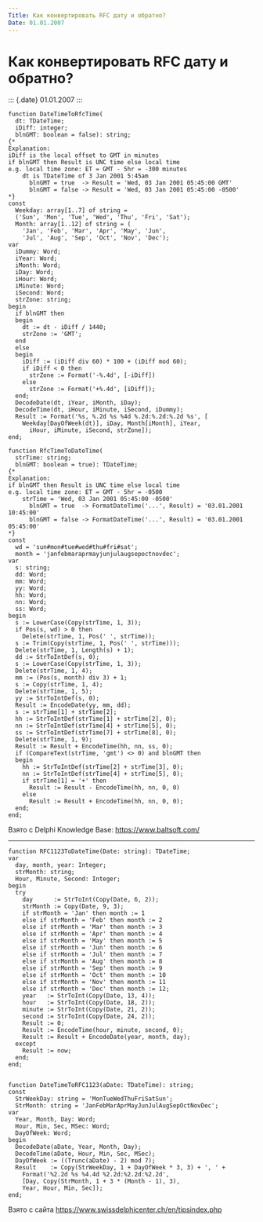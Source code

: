 ```yaml
---
Title: Как конвертировать RFC дату и обратно?
Date: 01.01.2007
---
```



Как конвертировать RFC дату и обратно?
======================================

::: {.date}
01.01.2007
:::

    function DateTimeToRfcTime(
      dt: TDateTime;
      iDiff: integer;
      blnGMT: boolean = false): string;
    {*
    Explanation:
    iDiff is the local offset to GMT in minutes
    if blnGMT then Result is UNC time else local time
    e.g. local time zone: ET = GMT - 5hr = -300 minutes
        dt is TDateTime of 3 Jan 2001 5:45am
          blnGMT = true  -> Result = 'Wed, 03 Jan 2001 05:45:00 GMT'
          blnGMT = false -> Result = 'Wed, 03 Jan 2001 05:45:00 -0500'
    *}
    const
      Weekday: array[1..7] of string =
      ('Sun', 'Mon', 'Tue', 'Wed', 'Thu', 'Fri', 'Sat');
      Month: array[1..12] of string = (
        'Jan', 'Feb', 'Mar', 'Apr', 'May', 'Jun',
        'Jul', 'Aug', 'Sep', 'Oct', 'Nov', 'Dec');
    var
      iDummy: Word;
      iYear: Word;
      iMonth: Word;
      iDay: Word;
      iHour: Word;
      iMinute: Word;
      iSecond: Word;
      strZone: string;
    begin
      if blnGMT then
      begin
        dt := dt - iDiff / 1440;
        strZone := 'GMT';
      end
      else
      begin
        iDiff := (iDiff div 60) * 100 + (iDiff mod 60);
        if iDiff < 0 then
          strZone := Format('-%.4d', [-iDiff])
        else
          strZone := Format('+%.4d', [iDiff]);
      end;
      DecodeDate(dt, iYear, iMonth, iDay);
      DecodeTime(dt, iHour, iMinute, iSecond, iDummy);
      Result := Format('%s, %.2d %s %4d %.2d:%.2d:%.2d %s', [
        Weekday[DayOfWeek(dt)], iDay, Month[iMonth], iYear,
          iHour, iMinute, iSecond, strZone]);
    end;
     
    function RfcTimeToDateTime(
      strTime: string;
      blnGMT: boolean = true): TDateTime;
    {*
    Explanation:
    if blnGMT then Result is UNC time else local time
    e.g. local time zone: ET = GMT - 5hr = -0500
        strTime = 'Wed, 03 Jan 2001 05:45:00 -0500'
          blnGMT = true  -> FormatDateTime('...', Result) = '03.01.2001 10:45:00'
          blnGMT = false -> FormatDateTime('...', Result) = '03.01.2001 05:45:00'
    *}
    const
      wd = 'sun#mon#tue#wed#thu#fri#sat';
      month = 'janfebmaraprmayjunjulaugsepoctnovdec';
    var
      s: string;
      dd: Word;
      mm: Word;
      yy: Word;
      hh: Word;
      nn: Word;
      ss: Word;
    begin
      s := LowerCase(Copy(strTime, 1, 3));
      if Pos(s, wd) > 0 then
        Delete(strTime, 1, Pos(' ', strTime));
      s := Trim(Copy(strTime, 1, Pos(' ', strTime)));
      Delete(strTime, 1, Length(s) + 1);
      dd := StrToIntDef(s, 0);
      s := LowerCase(Copy(strTime, 1, 3));
      Delete(strTime, 1, 4);
      mm := (Pos(s, month) div 3) + 1;
      s := Copy(strTime, 1, 4);
      Delete(strTime, 1, 5);
      yy := StrToIntDef(s, 0);
      Result := EncodeDate(yy, mm, dd);
      s := strTime[1] + strTime[2];
      hh := StrToIntDef(strTime[1] + strTime[2], 0);
      nn := StrToIntDef(strTime[4] + strTime[5], 0);
      ss := StrToIntDef(strTime[7] + strTime[8], 0);
      Delete(strTime, 1, 9);
      Result := Result + EncodeTime(hh, nn, ss, 0);
      if (CompareText(strTime, 'gmt') <> 0) and blnGMT then
      begin
        hh := StrToIntDef(strTime[2] + strTime[3], 0);
        nn := StrToIntDef(strTime[4] + strTime[5], 0);
        if strTime[1] = '+' then
          Result := Result - EncodeTime(hh, nn, 0, 0)
        else
          Result := Result + EncodeTime(hh, nn, 0, 0);
      end;
    end;

Взято с Delphi Knowledge Base: <https://www.baltsoft.com/>

------------------------------------------------------------------------

    function RFC1123ToDateTime(Date: string): TDateTime; 
    var 
      day, month, year: Integer; 
      strMonth: string; 
      Hour, Minute, Second: Integer; 
    begin 
      try 
        day      := StrToInt(Copy(Date, 6, 2)); 
        strMonth := Copy(Date, 9, 3); 
        if strMonth = 'Jan' then month := 1  
        else if strMonth = 'Feb' then month := 2  
        else if strMonth = 'Mar' then month := 3  
        else if strMonth = 'Apr' then month := 4  
        else if strMonth = 'May' then month := 5  
        else if strMonth = 'Jun' then month := 6  
        else if strMonth = 'Jul' then month := 7  
        else if strMonth = 'Aug' then month := 8  
        else if strMonth = 'Sep' then month := 9  
        else if strMonth = 'Oct' then month := 10  
        else if strMonth = 'Nov' then month := 11  
        else if strMonth = 'Dec' then month := 12; 
        year   := StrToInt(Copy(Date, 13, 4)); 
        hour   := StrToInt(Copy(Date, 18, 2)); 
        minute := StrToInt(Copy(Date, 21, 2)); 
        second := StrToInt(Copy(Date, 24, 2)); 
        Result := 0; 
        Result := EncodeTime(hour, minute, second, 0); 
        Result := Result + EncodeDate(year, month, day); 
      except 
        Result := now; 
      end; 
    end; 
     
     
    function DateTimeToRFC1123(aDate: TDateTime): string; 
    const 
      StrWeekDay: string = 'MonTueWedThuFriSatSun'; 
      StrMonth: string = 'JanFebMarAprMayJunJulAugSepOctNovDec'; 
    var 
      Year, Month, Day: Word; 
      Hour, Min, Sec, MSec: Word; 
      DayOfWeek: Word; 
    begin 
      DecodeDate(aDate, Year, Month, Day); 
      DecodeTime(aDate, Hour, Min, Sec, MSec); 
      DayOfWeek := ((Trunc(aDate) - 2) mod 7); 
      Result    := Copy(StrWeekDay, 1 + DayOfWeek * 3, 3) + ', ' + 
        Format('%2.2d %s %4.4d %2.2d:%2.2d:%2.2d', 
        [Day, Copy(StrMonth, 1 + 3 * (Month - 1), 3), 
        Year, Hour, Min, Sec]); 
    end; 

Взято с сайта <https://www.swissdelphicenter.ch/en/tipsindex.php>
